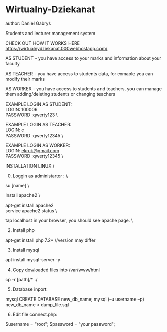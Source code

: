 # Wirtualny-Dziekanat
author: Daniel Gabryś  


Students and lecturer management system 


CHECK OUT HOW IT WORKS HERE https://wirtualnydziekanat.000webhostapp.com/ 



AS STUDENT - you have access to your marks and information about your faculty

AS TEACHER - you have access to students data, for exmaple you can modify their marks

AS WORKER - you have access to students and teachers, you can manage them adding/deleting students or changing teachers



EXAMPLE LOGIN AS STUDENT: \
LOGIN: 100006 \
PASSWORD :qwerty123 \

EXAMPLE LOGIN AS TEACHER: \
LOGIN: c \
PASSWORD :qwerty12345 \

EXAMPLE LOGIN AS WORKER: \
LOGIN: ekruk@gmail.com \
PASSWORD :qwerty12345 \



INSTALLATION LINUX \ 

0. Loggin as administartor : \ 

su [name] \

Install apache2 \ 

apt-get install apache2 \
service apache2 status \

tap localhost in your browser, you should see apache page. \

2. Install php

apt-get install php 7.2* //version may differ

3. Install mysql

apt install mysql-server -y

4. Copy dowloaded files into /var/www/html

cp -r [path]/* ./

5. Database inport:

mysql
CREATE DATABASE new_db_name;
mysql (–u username –p) new_db_name < dump_file.sql

6. Edit file connect.php:

$username = "root";
$password = "your password";
